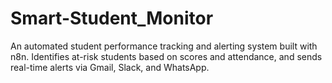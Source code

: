 # Smart-Student_Monitor
An automated student performance tracking and alerting system built with n8n. Identifies at-risk students based on scores and attendance, and sends real-time alerts via Gmail, Slack, and WhatsApp.
